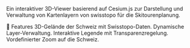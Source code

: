 Ein interaktiver 3D-Viewer basierend auf Cesium.js zur Darstellung und Verwaltung von Kartenlayern von swisstopo für die Skitourenplanung.


🚀 Features
3D-Gelände der Schweiz mit Swisstopo-Daten.
Dynamische Layer-Verwaltung.
Interaktive Legende mit Transparenzregelung.
Vordefinierter Zoom auf die Schweiz.
